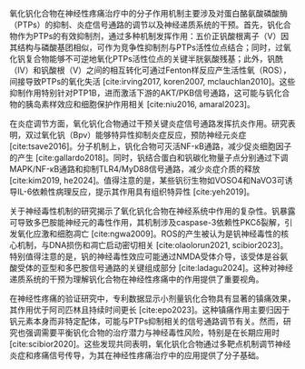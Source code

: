 氧化钒化合物在神经性疼痛治疗中的分子作用机制主要涉及对蛋白酪氨酸磷酸酶（PTPs）的抑制、炎症信号通路的调节以及神经递质系统的干预。首先，钒化合物作为PTPs的有效抑制剂，通过多种机制发挥作用：五价正钒酸根离子（V）因其结构与磷酸基团相似，可作为竞争性抑制剂与PTPs活性位点结合；同时，过氧化钒复合物能够不可逆地氧化PTPs活性位点的关键半胱氨酸残基；此外，钒酰（IV）和钒酸根（V）之间的相互转化可通过Fenton样反应产生活性氧（ROS），间接导致PTPs的氧化失活 [cite:irving2017, koren2007, mclauchlan2010]。这些抑制作用特别针对PTP1B，进而激活下游的AKT/PKB信号通路，这可能与钒化合物的胰岛素样效应和细胞保护作用相关 [cite:niu2016, amaral2023]。

在炎症调节方面，氧化钒化合物通过干预关键炎症信号通路发挥抗炎作用。研究表明，双过氧化钒（Bpv）能够特异性抑制炎症反应，预防神经元炎症 [cite:tsave2016]。分子机制上，钒化合物可灭活NF-κB通路，减少促炎细胞因子的产生 [cite:gallardo2018]。同时，钒结合蛋白和钒碳化物量子点分别通过下调MAPK/NF-κB通路和抑制TLR4/MyD88信号通路，减少炎症介质的释放 [cite:kim2019, he2024]。值得注意的是，某些钒衍生物如VOSO4和NaVO3可诱导IL-6依赖性病理反应，提示其作用具有组织特异性 [cite:yeh2019]。

关于神经毒性机制的研究揭示了氧化钒化合物在神经系统中作用的复杂性。钒暴露可导致多巴胺能神经元的毒性作用，其机制涉及caspase-3依赖性PKCδ裂解，引发氧化应激和细胞凋亡 [cite:ngwa2009]。ROS的产生被认为是钒神经毒性的核心机制，与DNA损伤和凋亡启动密切相关 [cite:olaolorun2021, scibior2023]。特别值得注意的是，钒的神经毒性效应可能通过NMDA受体介导，该受体是谷氨酸受体的亚型和多巴胺信号通路的关键组成部分 [cite:ladagu2024]。这种对神经递质系统的干预为理解钒化合物在神经性疼痛中的作用提供了重要视角。

在神经性疼痛的验证研究中，专利数据显示小剂量钒化合物具有显著的镇痛效果，其作用优于阿司匹林且持续时间更长 [cite:epo2023]。这种镇痛作用主要归因于钒元素本身而非特定配体，可能与PTPs抑制相关的信号通路调节有关。然而，研究也强调需要平衡钒化合物的治疗潜力与神经毒性风险，特别是在长期应用时 [cite:scibior2020]。这些发现共同表明，氧化钒化合物通过多靶点机制调节神经炎症和疼痛信号传导，为其在神经性疼痛治疗中的应用提供了分子基础。